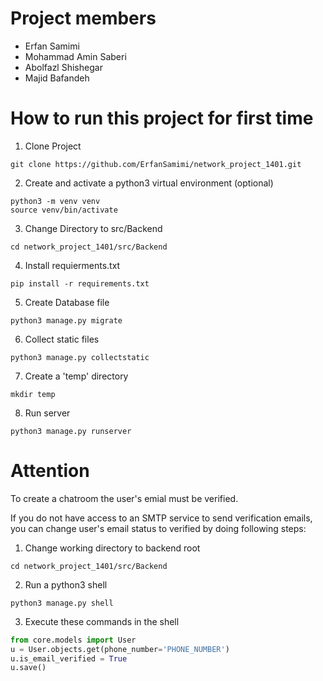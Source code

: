 # Project members
- Erfan Samimi
- Mohammad Amin Saberi
- Abolfazl Shishegar
- Majid Bafandeh


# How to run this project for first time


1. Clone Project
```console
git clone https://github.com/ErfanSamimi/network_project_1401.git
```


2. Create and activate a python3 virtual environment (optional)
```console
python3 -m venv venv
source venv/bin/activate
```


3. Change Directory to src/Backend
```console
cd network_project_1401/src/Backend
```

4. Install requierments.txt
```console
pip install -r requirements.txt
```

5. Create Database file
```console
python3 manage.py migrate
```

6. Collect static files
```console
python3 manage.py collectstatic
```

7. Create a 'temp' directory
```console
mkdir temp
```

8. Run server
```console
python3 manage.py runserver
```


# Attention

To create a chatroom the user's emial must be verified.

If you do not have access to an SMTP service to send verification emails, you can change user's email status to verified by doing following steps: 

1. Change working directory to backend root
```console
cd network_project_1401/src/Backend
```

2. Run a python3 shell
```console
python3 manage.py shell
```

3. Execute these commands in the shell
```python
from core.models import User
u = User.objects.get(phone_number='PHONE_NUMBER')
u.is_email_verified = True
u.save()
```
